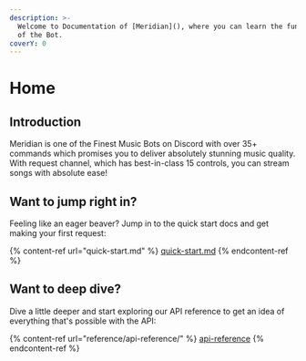 ```yaml
---
description: >-
  Welcome to Documentation of [Meridian](), where you can learn the functioning
  of the Bot.
coverY: 0
---
```


# Home

## Introduction

Meridian is one of the Finest Music Bots on Discord with over 35+ commands which promises you to deliver absolutely stunning music quality. With request channel, which has best-in-class 15 controls, you can stream songs with absolute ease!

## Want to jump right in?

Feeling like an eager beaver? Jump in to the quick start docs and get making your first request:

{% content-ref url="quick-start.md" %}
[quick-start.md](quick-start.md)
{% endcontent-ref %}

## Want to deep dive?

Dive a little deeper and start exploring our API reference to get an idea of everything that's possible with the API:

{% content-ref url="reference/api-reference/" %}
[api-reference](reference/api-reference/)
{% endcontent-ref %}
